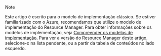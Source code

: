 > [!NOTE]
> Este artigo é escrito para o modelo de implementação clássico. Se estiver familiarizado com o Azure, recomendamos que utilize o modelo de implementação do Resource Manager. Para obter informações sobre os modelos de implementação, veja [Compreender os modelos de implementação](../articles/resource-manager-deployment-model.md). Para ver a versão do Resource Manager deste artigo, selecione-o na lista pendente, ou a partir da tabela de conteúdos no lado esquerdo.
>
>